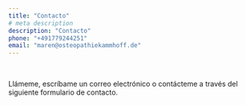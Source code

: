 ```yaml
---
title: "Contacto"
# meta description
description: "Contacto"
phone: "+491779244251"
email: "maren@osteopathiekammhoff.de"
---
```


<br>

Llámeme, escríbame un correo electrónico o contácteme a través del siguiente formulario de contacto.